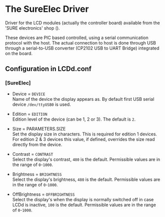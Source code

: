 # The SureElec Driver

Driver for the LCD modules (actually the controller board) available
from the 'SURE electronics' shop ([](http://www.sureelectronics.net/)).

These devices are PIC based controlled, using a serial communication
protocol with the host. The actual connection to host is done through
USB through a serial-to-USB converter (CP2102 USB to UART Bridge)
integrated on the board.

## Configuration in LCDd.conf

### \[SureElec\]

  - Device = `DEVICE`  
    Name of the device the display appears as. By default first USB
    serial device `/dev/ttyUSB0` is used.

  - Edition = `EDITION`  
    Edition level of the device (can be 1, 2 or 3). The default is `2`.

  - Size = PARAMETERS.SIZE  
    Set the display size in characters. This is required for edition 1
    devices. For edition 2 & 3 devices this value, if defined, overrides
    the size read directly from the device.

  - Contrast = `CONTRAST`  
    Select the display's contrast, `480` is the default. Permissible
    values are in the range of `0`-`1000`.

  - Brightness = `BRIGHTNESS`  
    Select the display's brightness, `480` is the default. Permissible
    values are in the range of `0`-`1000`.

  - OffBrightness = `OFFBRIGHTNESS`  
    Select the display's when the display is normally switched off in
    case LCDd is inactive, `100` is the default. Permissible values are
    in the range of `0`-`1000`.
